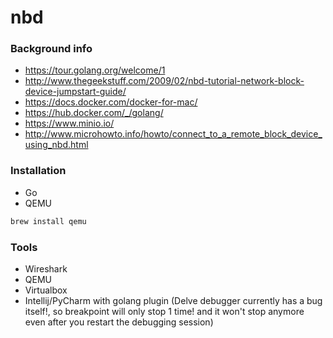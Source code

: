 # nbd
### Background info
* https://tour.golang.org/welcome/1
* http://www.thegeekstuff.com/2009/02/nbd-tutorial-network-block-device-jumpstart-guide/
* https://docs.docker.com/docker-for-mac/
* https://hub.docker.com/_/golang/
* https://www.minio.io/
* http://www.microhowto.info/howto/connect_to_a_remote_block_device_using_nbd.html

### Installation
* Go
* QEMU
```sh
brew install qemu
```
### Tools
* Wireshark
* QEMU
* Virtualbox
* Intellij/PyCharm with golang plugin (Delve debugger currently has a bug itself!, so breakpoint will only stop 1 time! and it won't stop anymore even after you restart the debugging session)
